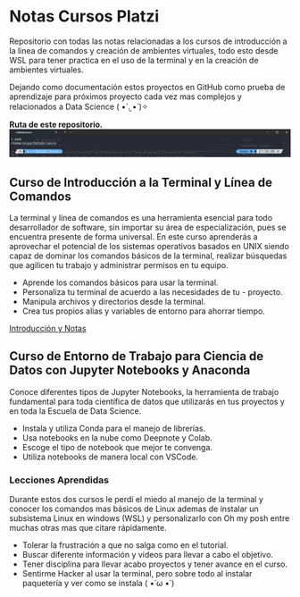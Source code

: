 # Notas Cursos Platzi

Repositorio con todas las notas relacionadas a los cursos de introducción a la linea de comandos y creación de ambientes virtuales, todo esto desde WSL para tener practica en el uso de la terminal y en la creación de ambientes virtuales.

Dejando como documentación estos proyectos en GitHub como prueba de aprendizaje para próximos proyecto cada vez mas complejos y relacionados a Data Science ( •̀ .̫ •́ )✧

**Ruta de este repositorio.**
![imagen](./Pictures/Working_Directory.png)

## Curso de Introducción a la Terminal y Línea de Comandos

La terminal y línea de comandos es una herramienta esencial para todo desarrollador de software, sin importar su área de especialización, pues se encuentra presente de forma universal. En este curso aprenderás a aprovechar el potencial de los sistemas operativos basados en UNIX siendo capaz de dominar los comandos básicos de la terminal, realizar búsquedas que agilicen tu trabajo y administrar permisos en tu equipo.

- Aprende los comandos básicos para usar la terminal.
- Personaliza tu terminal de acuerdo a las necesidades de tu - proyecto.
- Manipula archivos y directorios desde la terminal.
- Crea tus propios alias y variables de entorno para ahorrar tiempo.

[Introducción y Notas](./Intro_Terminal/README.md)

## Curso de Entorno de Trabajo para Ciencia de Datos con Jupyter Notebooks y Anaconda

Conoce diferentes tipos de Jupyter Notebooks, la herramienta de trabajo fundamental para toda científica de datos que utilizarás en tus proyectos y en toda la Escuela de Data Science.

- Instala y utiliza Conda para el manejo de librerías.
- Usa notebooks en la nube como Deepnote y Colab.
- Escoge el tipo de notebook que mejor te convenga.
- Utiliza notebooks de manera local con VSCode.

### Lecciones Aprendidas

Durante estos dos cursos le perdí el miedo al manejo de la terminal y conocer los comandos mas básicos de Linux ademas de instalar un subsistema Linux en windows (WSL) y personalizarlo con Oh my posh entre muchas otras mas que citare rápidamente.

- Tolerar la frustración a que no salga como en el tutorial.
- Buscar diferente información y videos para llevar a cabo el objetivo.
- Tener disciplina para llevar acabo proyectos y tener avance en el curso.
- Sentirme Hacker al usar la terminal, pero sobre todo al instalar paquetería y ver como se instala  ( •̀ ω •́ )
